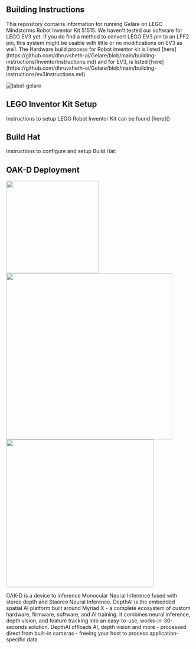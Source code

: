 <h2> Building Instructions </h2>
This repository contains information for running Gelāre on LEGO Mindstorms Robot Inventor Kit 51515. We haven't tested our software for LEGO EV3 yet. If you do find a method to convert LEGO EV3 pin to an LPF2 pin, this system might be usable with little or no modifications on EV3 as well. The Hardware build process for Robot inventor kit is listed [here](https://github.com/dhruvsheth-ai/Gelare/blob/main/building-instructions/InventorInstructions.md) and for EV3, is listed [here](https://github.com/dhruvsheth-ai/Gelare/blob/main/building-instructions/ev3Instructions.md)

![label-gelare](https://user-images.githubusercontent.com/67831664/214117797-92c30701-a97f-46bf-93a7-9d1451e2542c.jpg)

<h2> LEGO Inventor Kit Setup </h2>
Instructions to setup LEGO Robot Inventor Kit can be found [here]()

<h2> Build Hat </h2>
Instructions to configure and setup Build Hat: 


<h2> OAK-D Deployment </h2>

<p float="left">
  <img src="https://user-images.githubusercontent.com/67831664/214127230-46c83ec8-647d-4512-b5ef-9a3d6d6756e4.png" width="250" />
  <img src="https://user-images.githubusercontent.com/67831664/214128016-856327c5-c5e0-4716-88bf-d427d01f3012.png" width="450" /> 
  <img src="https://user-images.githubusercontent.com/67831664/214128019-d55ebf70-650f-4d1b-ade5-4bdc20774aad.png" width="400" /> 
</p>




OAK-D is a device to inference Monocular Neural Inference fused with stereo depth and Staereo Neural Inference.
DepthAI is the embedded spatial AI platform built around Myriad X - a complete ecosystem of custom hardware, firmware, software, and AI training. It combines neural inference, depth vision, and feature tracking into an easy-to-use, works-in-30-seconds solution.
DepthAI offloads AI, depth vision and more - processed direct from built-in cameras - freeing your host to process application-specific data.

